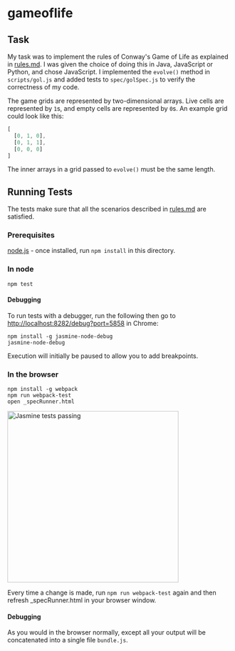 # gameoflife

## Task ##

My task was to implement the rules of Conway's Game of Life as explained in [rules.md](https://github.com/punit-shah/gameoflife/blob/master/rules.md). I
was given the choice of doing this in Java, JavaScript or Python, and chose JavaScript. I implemented the `evolve()` method in `scripts/gol.js` and added
tests to `spec/golSpec.js` to verify the correctness of my code.

The game grids are represented by two-dimensional arrays. Live cells are represented by `1`s, and empty cells are represented by `0`s. An example grid could look like this:

```js
[
  [0, 1, 0],
  [0, 1, 1],
  [0, 0, 0]
]
```

The inner arrays in a grid passed to `evolve()` must be the same length.

## Running Tests ##

The tests make sure that all the scenarios described in [rules.md](https://github.com/punit-shah/gameoflife/blob/master/rules.md) are satisfied.

### Prerequisites ###

[node.js](https://nodejs.org/) - once installed, run `npm install` in this directory.

### In node ###

```
npm test
```

#### Debugging ####

To run tests with a debugger, run the following then go to [http://localhost:8282/debug?port=5858](http://localhost:8282/debug?port=5858) in Chrome:

```
npm install -g jasmine-node-debug
jasmine-node-debug
```

Execution will initially be paused to allow you to add breakpoints.

### In the browser ###

```
npm install -g webpack
npm run webpack-test
open _specRunner.html
```

<img src="https://cloud.githubusercontent.com/assets/6018387/23070475/10afb3d6-f523-11e6-8933-4490dd4cae4c.png" alt="Jasmine tests passing" width="384"/>

Every time a change is made, run `npm run webpack-test` again and then refresh _specRunner.html in your browser window.

#### Debugging #####

As you would in the browser normally, except all your output will be concatenated into a single file `bundle.js`.
